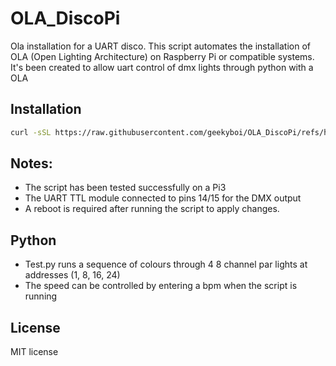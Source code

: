 # OLA_DiscoPi
Ola installation for a UART disco.
This script automates the installation of OLA (Open Lighting Architecture) on Raspberry Pi or compatible systems.
It's been created to allow uart control of dmx lights through python with a OLA

## Installation
```bash
curl -sSL https://raw.githubusercontent.com/geekyboi/OLA_DiscoPi/refs/heads/main/OLA_Install.sh | bash
```

## Notes:
- The script has been tested successfully on a Pi3
- The UART TTL module connected to pins 14/15 for the DMX output
- A reboot is required after running the script to apply changes.

## Python
- Test.py runs a sequence of colours through 4 8 channel par lights at addresses (1, 8, 16, 24)
- The speed can be controlled by entering a bpm when the script is running

## License
MIT license
